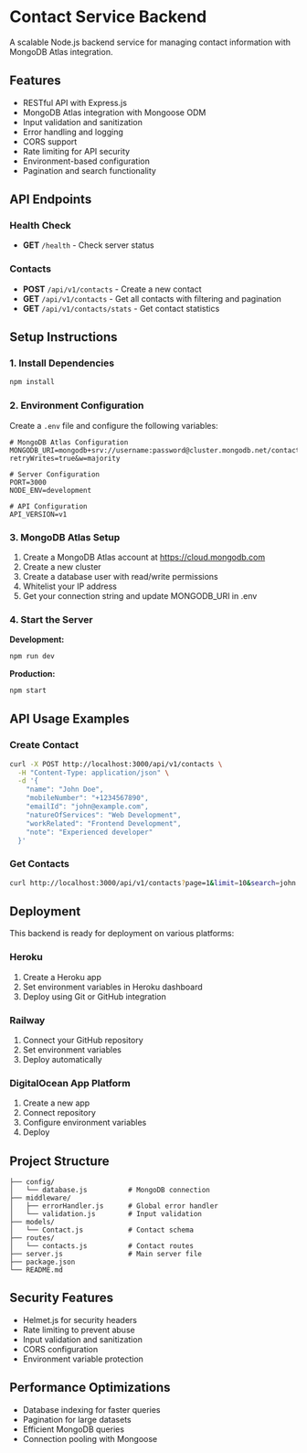 # Contact Service Backend

A scalable Node.js backend service for managing contact information with MongoDB Atlas integration.

## Features

- RESTful API with Express.js
- MongoDB Atlas integration with Mongoose ODM
- Input validation and sanitization
- Error handling and logging
- CORS support
- Rate limiting for API security
- Environment-based configuration
- Pagination and search functionality

## API Endpoints

### Health Check
- **GET** `/health` - Check server status

### Contacts
- **POST** `/api/v1/contacts` - Create a new contact
- **GET** `/api/v1/contacts` - Get all contacts with filtering and pagination
- **GET** `/api/v1/contacts/stats` - Get contact statistics

## Setup Instructions

### 1. Install Dependencies
```bash
npm install
```

### 2. Environment Configuration
Create a `.env` file and configure the following variables:

```env
# MongoDB Atlas Configuration
MONGODB_URI=mongodb+srv://username:password@cluster.mongodb.net/contactsdb?retryWrites=true&w=majority

# Server Configuration
PORT=3000
NODE_ENV=development

# API Configuration
API_VERSION=v1
```

### 3. MongoDB Atlas Setup
1. Create a MongoDB Atlas account at https://cloud.mongodb.com
2. Create a new cluster
3. Create a database user with read/write permissions
4. Whitelist your IP address
5. Get your connection string and update MONGODB_URI in .env

### 4. Start the Server

**Development:**
```bash
npm run dev
```

**Production:**
```bash
npm start
```

## API Usage Examples

### Create Contact
```bash
curl -X POST http://localhost:3000/api/v1/contacts \
  -H "Content-Type: application/json" \
  -d '{
    "name": "John Doe",
    "mobileNumber": "+1234567890",
    "emailId": "john@example.com",
    "natureOfServices": "Web Development",
    "workRelated": "Frontend Development",
    "note": "Experienced developer"
  }'
```

### Get Contacts
```bash
curl http://localhost:3000/api/v1/contacts?page=1&limit=10&search=john
```

## Deployment

This backend is ready for deployment on various platforms:

### Heroku
1. Create a Heroku app
2. Set environment variables in Heroku dashboard
3. Deploy using Git or GitHub integration

### Railway
1. Connect your GitHub repository
2. Set environment variables
3. Deploy automatically

### DigitalOcean App Platform
1. Create a new app
2. Connect repository
3. Configure environment variables
4. Deploy

## Project Structure

```
├── config/
│   └── database.js          # MongoDB connection
├── middleware/
│   ├── errorHandler.js      # Global error handler
│   └── validation.js        # Input validation
├── models/
│   └── Contact.js           # Contact schema
├── routes/
│   └── contacts.js          # Contact routes
├── server.js                # Main server file
├── package.json
└── README.md
```

## Security Features

- Helmet.js for security headers
- Rate limiting to prevent abuse
- Input validation and sanitization
- CORS configuration
- Environment variable protection

## Performance Optimizations

- Database indexing for faster queries
- Pagination for large datasets
- Efficient MongoDB queries
- Connection pooling with Mongoose